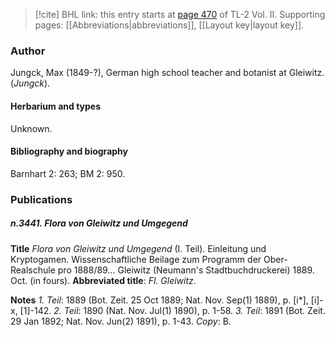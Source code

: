 > [!cite] BHL link: this entry starts at [page 470](https://www.biodiversitylibrary.org/item/103253#page/496/mode/1up) of TL-2 Vol. II.
> Supporting pages: [[Abbreviations|abbreviations]], [[Layout key|layout key]].

### Author

Jungck, Max (1849-?), German high school teacher and botanist at Gleiwitz. (*Jungck*).

#### Herbarium and types

Unknown.

#### Bibliography and biography

Barnhart 2: 263; BM 2: 950.

### Publications

##### n.3441. Flora von Gleiwitz und Umgegend

**Title**
*Flora von Gleiwitz und Umgegend* (I. Teil). Einleitung und Kryptogamen. Wissenschaftliche Beilage zum Programm der Ober-Realschule pro 1888/89... Gleiwitz (Neumann's Stadtbuchdruckerei) 1889. Oct. (in fours).
**Abbreviated title**: *Fl. Gleiwitz*.

**Notes**
*1. Teil*: 1889 (Bot. Zeit. 25 Oct 1889; Nat. Nov. Sep(1) 1889), p. \[i\*\], \[i\]-x, \[1\]-142.
*2. Teil*: 1890 (Nat. Nov. Jul(1) 1890), p. 1-58.
*3. Teil*: 1891 (Bot. Zeit. 29 Jan 1892; Nat. Nov. Jun(2) 1891), p. 1-43.
*Copy*: B.

